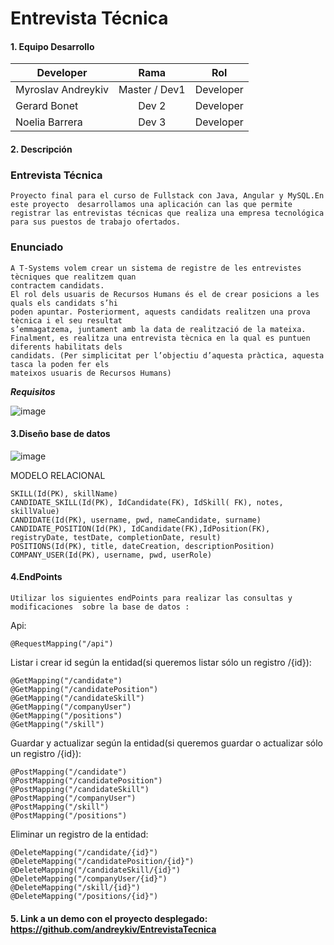# Entrevista Técnica

#### 1. Equipo Desarrollo 

| Developer | Rama | Rol |
| --- | :---:  | :---:  |
| Myroslav Andreykiv | Master / Dev1 | Developer | 
| Gerard Bonet | Dev 2 | Developer |
| Noelia Barrera | Dev 3 | Developer | 

#### 2. Descripción
 
### Entrevista Técnica
```
Proyecto final para el curso de Fullstack con Java, Angular y MySQL.En este proyecto  desarrollamos una aplicación can las que permite registrar las entrevistas técnicas que realiza una empresa tecnológica para sus puestos de trabajo ofertados.
```


### Enunciado
``` 
A T-Systems volem crear un sistema de registre de les entrevistes tècniques que realitzem quan
contractem candidats.
El rol dels usuaris de Recursos Humans és el de crear posicions a les quals els candidats s’hi
poden apuntar. Posteriorment, aquests candidats realitzen una prova tècnica i el seu resultat
s’emmagatzema, juntament amb la data de realització de la mateixa.
Finalment, es realitza una entrevista tècnica en la qual es puntuen diferents habilitats dels
candidats. (Per simplicitat per l’objectiu d’aquesta pràctica, aquesta tasca la poden fer els
mateixos usuaris de Recursos Humans)
```
***Requisitos***

![image](https://user-images.githubusercontent.com/78427755/112759455-591f9900-8ff3-11eb-93c2-5e4bfea4684c.png)


#### 3.Diseño base de datos



![image](https://user-images.githubusercontent.com/78427755/112759903-6178d380-8ff5-11eb-86c9-137d009993ff.png)




MODELO RELACIONAL
```
SKILL(Id(PK), skillName)
CANDIDATE_SKILL(Id(PK), IdCandidate(FK), IdSkill( FK), notes, skillValue) 
CANDIDATE(Id(PK), username, pwd, nameCandidate, surname) 
CANDIDATE_POSITION(Id(PK), IdCandidate(FK),IdPosition(FK), registryDate, testDate, completionDate, result)
POSITIONS(Id(PK), title, dateCreation, descriptionPosition) 
COMPANY_USER(Id(PK), username, pwd, userRole)
```



#### 4.EndPoints
```
Utilizar los siguientes endPoints para realizar las consultas y modificaciones  sobre la base de datos :
```
Api:
```
@RequestMapping("/api")
```
Listar i crear id según la entidad(si queremos listar sólo un registro /{id}):
```
@GetMapping("/candidate")
@GetMapping("/candidatePosition")
@GetMapping("/candidateSkill")
@GetMapping("/companyUser")
@GetMapping("/positions")
@GetMapping("/skill")
```
Guardar y actualizar según la entidad(si queremos guardar o actualizar sólo un registro /{id}):
```
@PostMapping("/candidate")
@PostMapping("/candidatePosition")
@PostMapping("/candidateSkill")
@PostMapping("/companyUser")
@PostMapping("/skill")
@PostMapping("/positions")
```

Eliminar un registro de la entidad:
```
@DeleteMapping("/candidate/{id}")
@DeleteMapping("/candidatePosition/{id}")
@DeleteMapping("/candidateSkill/{id}")
@DeleteMapping("/companyUser/{id}")
@DeleteMapping("/skill/{id}")
@DeleteMapping("/positions/{id}")
```



#### 5. Link a un demo con el proyecto desplegado: https://github.com/andreykiv/EntrevistaTecnica





